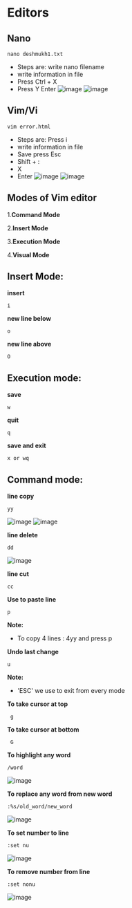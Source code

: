# Editors


## Nano
````
nano deshmukh1.txt
````
- Steps are: write nano filename
- write information in file
- Press Ctrl + X
- Press Y    Enter
![image](https://github.com/DhirajDeshmukh8239/Linux/blob/b302c933984a0a94a428b395e35f637f9f9541f7/Screenshot%202025-07-03%20204653.png)
![image](https://github.com/DhirajDeshmukh8239/Linux/blob/b5b7cdc60cf6f1c749fcf3745d1d2a8acf5d3987/Screenshot%202025-07-03%20204620.png)
             


## Vim/Vi
````
vim error.html
````
- Steps are: Press i
- write information in file
- Save press Esc 
- Shift + :
- X
- Enter
![image](https://github.com/DhirajDeshmukh8239/Linux/blob/bb373a54c11871cf18ac270c7350bfca39e3e0e1/Screenshot%202025-07-04%20163622.png)
![image](https://github.com/DhirajDeshmukh8239/Linux/blob/252ed8eed312e65a27f69229dc315f198e13e640/Screenshot%202025-07-04%20163641.png)

## Modes of Vim editor

1.**Command Mode**

2.**Insert Mode**

3.**Execution Mode**

4.**Visual Mode**

## Insert Mode:

**insert**
````
i
````
**new line below**
````
o
````
**new line above**
````
O
````
## Execution mode:
**save**
````
w
````
**quit**
````
q
````
**save and exit**
````
x or wq
````
## Command mode:
**line copy**
````
yy
````
![image](https://github.com/DhirajDeshmukh8239/Linux/blob/f79d9a8534818023e53a6295bf01fe65b84ed602/Screenshot%202025-07-04%20172318.png)
![image](https://github.com/DhirajDeshmukh8239/Linux/blob/ec0772f2ccda1ef026ff19d96fd375cd10be6c53/Screenshot%202025-07-04%20172413.png)

**line delete**
````
dd
````
![image](https://github.com/DhirajDeshmukh8239/Linux/blob/4627d0d7719525cb165185e85f8798f9e422e3f3/Screenshot%202025-07-04%20173023.png)

**line cut**
````
cc
````
**Use to paste line**
````
p
````
**Note:** 
- To copy 4 lines : 4yy and press p
  
**Undo last change**
````
u
````
**Note:** 
- 'ESC' we use to exit from every mode
  
**To take cursor at top**
````
 g
````
**To take cursor at bottom**
````
 G
````
**To highlight any word**
````
/word
````
![image](https://github.com/DhirajDeshmukh8239/Linux/blob/6564b4b2e2bb9cfb7bcc46bd191b1879dd86085e/Screenshot%202025-07-04%20174122.png)

**To replace any word from new word**
````
:%s/old_word/new_word
````
![image](https://github.com/DhirajDeshmukh8239/Linux/blob/f96acdf200ee2b8eb5576e0af853bd981851d419/Screenshot%202025-07-04%20174148.png)

**To set number to line**
````
:set nu
````
![image](https://github.com/DhirajDeshmukh8239/Linux/blob/9b0a1c181be6e0a8cbb9019d5758c138ac1ef866/Screenshot%202025-07-04%20175016.png)

**To remove number from line**
````
:set nonu
````
![image](https://github.com/DhirajDeshmukh8239/Linux/blob/e8556c2c08dd481a2a95f2993e3f2b4d4233d437/Screenshot%202025-07-04%20175043.png)







